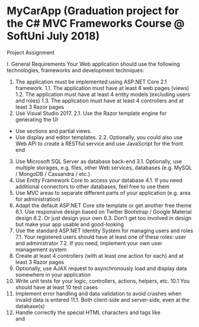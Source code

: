 # MyCarApp (Graduation project for the C# MVC Frameworks Course @ SoftUni July 2018)

Project Assignment 

I.	General Requirements
Your Web application should use the following technologies, frameworks and development techniques:
1.	The application must be implemented using ASP.NET Core 2.1 framework.
1.1.	 The application must have at least 8 web pages (views)
1.2.	The application must have at least 4 entity models (excluding users and roles)
1.3.	The application must have at least 4 controllers and at least 3 Razor pages
2.	Use Visual Studio 2017.
2.1.	Use the Razor template engine for generating the UI
-	Use sections and partial views.
-	Use display and editor templates.
2.2.	Optionally, you could also use Web API to create a RESTful service and use JavaScript for
the front end 
3.	Use Microsoft SQL Server as database back-end
3.1.	Optionally, use multiple storages, e.g. files, other Web services, databases (e.g. MySQL / MongoDB / Cassandra / etc.)
4.	Use Entity Framework Core to access your database
4.1.	If you need additional connectors to other databases, feel free to use them
5.	Use MVC areas to separate different parts of your application (e.g. area for administration)
6.	Adapt the default ASP.NET Core site template or get another free theme
6.1.	Use responsive design based on Twitter Bootstrap / Google Material design
6.2.	Or just design your own
6.3.	Don’t get too involved in design but make your app usable and good-looking
7.	Use the standard ASP.NET Identity System for managing users and roles
7.1.	Your registered users should have at least one of these roles: user and administrator
7.2.	If you need, implement your own user management system
8.	Create at least 4 controllers (with at least one action for each) and at least 3 Razor pages
9.	Optionally, use AJAX request to asynchronously load and display data somewhere in your application
10.	Write unit tests for your logic, controllers, actions, helpers, etc.
10.1	You should have at least 10 test cases
11.	Implement error handling and data validation to avoid crashes when invalid data is entered
11.1.	Both client-side and server-side, even at the database(s)
12.	Handle correctly the special HTML characters and tags like <br /> and <script> (escape special characters)
13.	Use Dependency Injection
13.1.	The built-in one in ASP.NET Core is perfectly fine
14.	Optionally, use AutoМapping
15.	Prevent from security vulnerabilities like SQL Injection, XSS, CSRF, parameter tampering, etc.
14.	Additional Requirements
1.	Follow the best practices for Object Oriented design and high-quality code for the Web application:
o	Use the OOP principles properly: data encapsulation, inheritance, abstraction and polymorphism
-	Use exception handling properly
-	Follow the principles of strong cohesion and loose coupling
-	Correctly format and structure your code, name your identifiers and make the code readable
2.	Make the user interface (UI) good-looking and easy to use
3.	Support all major modern Web browsers
-	Optionally, make the site as responsive as possible – think about tablets and smartphones
4.	Use caching where appropriate
5.	Use a source control system by choice, e.g. GitHub, BitBucket
-	Submit a link to your public source code repository
15.	Public Project Defense
Each student will have to deliver a public defense of its work in front of a trainer. 
Students will have only 10 minutes for the following:
-	Demonstrate how the application works (very shortly)
-	Show the source code and explain how it works
-	Answer questions related to the project (and best practices in general)
Please be strict in timing! On the 10th minute you will be interrupted! It is good idea to leave the last 2-3 minutes for questions from the trainers.
Be well prepared for presenting maximum of your work for minimum time. Bring your OWN LAPTOP. Test it preliminarily with the multimedia projector. Open the project assets beforehand to save time.
16.	Bonuses
1.	Anything that is not described in the assignment is a bonus if it has some practical use
2.	Examples
-	Use SignalR communication somewhere in your application.
-	Host the application in a cloud environment, e.g. in AppHarbor or Azure
-	Use a file storage cloud API, e.g. Dropbox, Google Drive or other for storing the files
-	Use of features of HTML 5 like Geolocation, Local Storage, SVG, Canvas, etc.
